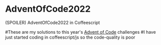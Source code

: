 # AdventOfCode2022
(SPOILER) AdventOfCode2022 in Coffeescript 

#These are my solutions to this year's [Advent of Code](https://adventofcode.com/) challenges
#I have just started coding in coffeescript/js so the code-quality is poor
